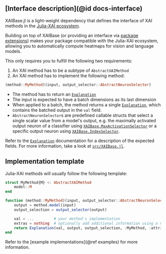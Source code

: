 ## [Interface description](@id docs-interface)

XAIBase.jl is a light-weight dependency that defines the interface of XAI methods 
in the [Julia-XAI ecosystem](https://julia-xai.github.io/XAIDocs).

Building on top of XAIBase 
(or providing an interface via [package extensions](https://pkgdocs.julialang.org/v1/creating-packages/#Conditional-loading-of-code-in-packages-(Extensions)))
makes your package compatible with the Julia-XAI ecosystem,
allowing you to automatically compute heatmaps for vision and language models. 

This only requires you to fulfill the following two requirements:

1. An XAI method has to be a subtype of `AbstractXAIMethod`
2. An XAI method has to implement the following method: 

```julia
(method::MyMethod)(input, output_selector::AbstractNeuronSelector)
```

* The method has to return an [`Explanation`](@ref)
* The input is expected to have a batch dimensions as its last dimension
* When applied to a batch, the method returns a single [`Explanation`](@ref), 
  which contains the batched output in the `val` field.
* `AbstractNeuronSelector`s are predefined callable structs 
  that select a single scalar value from a model's output, 
  e.g. the maximally activated output neuron of a classifier using [`XAIBase.MaxActivationSelector`](@ref)
  or a specific output neuron using [`XAIBase.IndexSelector`](@ref).

Refer to the [`Explanation`](@ref) documentation for a description of the expected fields.
For more information, take a look at [`src/XAIBase.jl`](https://github.com/Julia-XAI/XAIBase.jl/blob/main/src/XAIBase.jl).

## Implementation template 
Julia-XAI methods will usually follow the following template:

```julia
struct MyMethod{M} <: AbstractXAIMethod 
    model::M    
end

function (method::MyMethod)(input, output_selector::AbstractNeuronSelector)
    output = method.model(input)
    output_selection = output_selector(output)

    val = ...         # your method's implementation
    extras = nothing  # optionally add additional information using a named tuple
    return Explanation(val, output, output_selection, :MyMethod, :attribution, extras)
end
```

Refer to the [example implementations](@ref examples) for more information.
